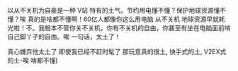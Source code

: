
以从不关机为自豪是一种 V站 特有的土气。节约用电懂不懂？保护地球资源懂不懂？唉 真的是啥都不懂啊！60亿人都像你这么用电脑 从不关机 地球资源早就耗光啦！不。我根本不管你关不关机，你有不关机的自由，你甚至有坐在电脑面前啃自己脚丫子的自由。唉 一句话，太土了！

真心嫌弃他太土了 即使我已经不赶时髦了 那玩意真的很土, 快手式的土, V2EX式的土-唉 啥都不懂)
